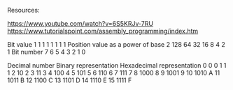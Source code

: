 Resources:

https://www.youtube.com/watch?v=6S5KRJv-7RU
https://www.tutorialspoint.com/assembly_programming/index.htm

Bit value	                        1	1	1	1	1	1	1	1
Position value as a power of base 2	128	64	32	16	8	4	2	1
Bit number	                        7	6	5	4	3	2	1	0

Decimal number	Binary representation	Hexadecimal representation
0	                    0	                        0
1	                    1	                        1
2	                    10	                        2
3	                    11	                        3
4	                    100	                        4
5	                    101	                        5
6	                    110	                        6
7	                    111	                        7
8	                    1000                    	8
9	                    1001                    	9
10	                    1010                    	A
11	                    1011                    	B
12	                    1100                    	C
13	                    1101                    	D
14	                    1110                    	E
15	                    1111                    	F